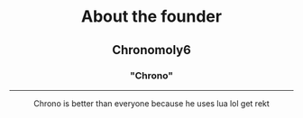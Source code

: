 <html>
<div align="center">
<h1>About the founder</h1>
<h2>Chronomoly6</h2>
<h3>"Chrono"</h3><hr>
<p>
Chrono is better than everyone because he uses lua lol get rekt
</p>
</div>
</html>
